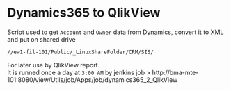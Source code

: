 # Dynamics365 to QlikView
Script used to get `Account` and `Owner` data from Dynamics, convert it to XML and put on shared drive  
```
//ew1-fil-101/Public/_LinuxShareFolder/CRM/SIS/
```
For later use by QlikView report.  
It is runned once a day at `3:00 AM` by jenkins job > http://bma-mte-101:8080/view/Utils/job/Apps/job/dynamics365_2_QlikView
